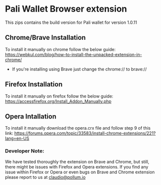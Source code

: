 # Pali Wallet Browser extension

This zips contains the build version for Pali wallet for version 1.0.11

## Chrome/Brave Installation
To install it manually on chrome follow the below guide:
https://webkul.com/blog/how-to-install-the-unpacked-extension-in-chrome/

* If you're installing using Brave just change the chrome:// to brave://

## Firefox Installation
To install it manually on firefox follow the below guide:
https://accessfirefox.org/Install_Addon_Manually.php


## Opera Intallation
To install it manually download the opera.crx file and follow step 9 of this link:
https://forums.opera.com/topic/33583/install-chrome-extensions/221?lang=en-US


### Developer Note:
We have tested thoroughly the extension on Brave and Chrome, but still, there might be issues with Firefox and Opera extensions. If you find any issue within Firefox or Opera or even bugs on Brave and Chrome extension please report to us at claudio@pollum.io
